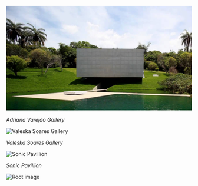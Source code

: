 ![Adriana Varejão Gallery](./varejao.jpeg)

_Adriana Varejão Gallery_

![Valeska Soares Gallery](http://valeskasoares.net/wp-content/uploads/2009/10/DSC8218.jpg)

_Valeska Soares Gallery_

![Sonic Pavillion](https://www.inhotim.org.br/wp-content/webp-express/webp-images/uploads/2021/02/CAPA_02042021DSC07311Joao_Kehl_.jpg.webp)

_Sonic Pavillion_

![Root image](/root.jpg)
